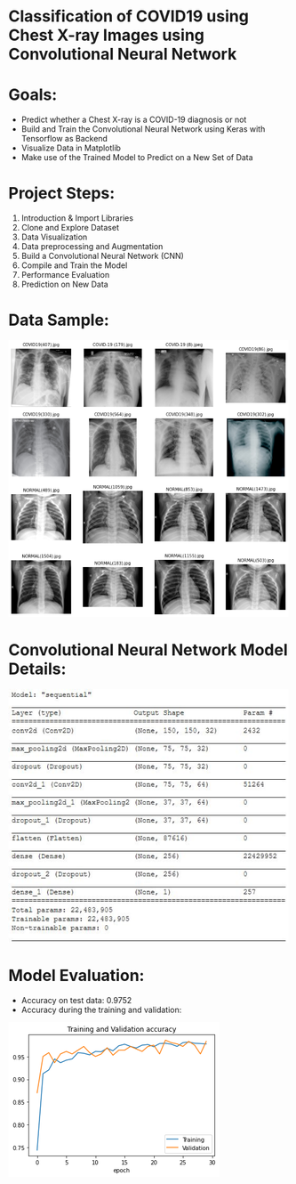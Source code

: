 # Classification of COVID19 using Chest X-ray Images using Convolutional Neural Network

Goals:
======
* Predict whether a Chest X-ray is a COVID-19 diagnosis or not
* Build and Train the Convolutional Neural Network using Keras with Tensorflow as Backend
* Visualize Data in Matplotlib
* Make use of the Trained Model to Predict on a New Set of Data

Project Steps:
======
1. Introduction & Import Libraries
2. Clone and Explore Dataset 
3. Data Visualization
4. Data preprocessing and Augmentation
5. Build a Convolutional Neural Network (CNN)
6. Compile and Train the Model
7. Performance Evaluation
8. Prediction on New Data

Data Sample:
=====

![Data Sample](/images/sample_data.png)

Convolutional Neural Network Model Details:
========
![CNN Model](/images/model_details_cnn.jpg)

Model Evaluation:
====
* Accuracy on test data: 0.9752
* Accuracy during the training and validation: 

![accuracy of training and validation](/images/training_accuracy.png)
